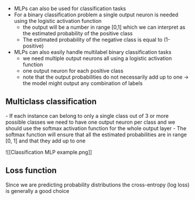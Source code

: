 - MLPs can also be used for classification tasks
- For a binary classification problem a single output neuron is needed using the logistic activation function 
	- the output will be a number in range [0,1] which we can interpret as the estimated probability of the positive class 
	- The estimated probability of the negative class is equal to (1-positive)
- MLPs can also easily handle multilabel binary classification tasks
	- we need multiple output neurons all using a logistic activation function
	- one output neuron for each positive class
	- note that the output probabilities do not necessarily add up to one -> the model might output any combination of labels


<h2>Multiclass classification </h2>
- If each instance can belong to only a single class out of 3 or more possible classes we need to have one output neuron per class and we should use the softmax activation function for the whole output layer
- The softmax function will ensure that all the estimated probabilities are in range [0, 1] and that they add up to one

![[Classification MLP example.png]]

<h2>Loss function</h2>
Since we are predicting probability distributions the cross-entropy (log loss) is generally a good choice
